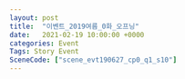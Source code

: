 ```yaml
---
layout: post
title:  "이벤트_2019여름_0화_오프닝"
date:   2021-02-19 10:00:00 +0000
categories: Event
Tags: Story Event
SceneCode: ["scene_evt190627_cp0_q1_s10"]
---
```

